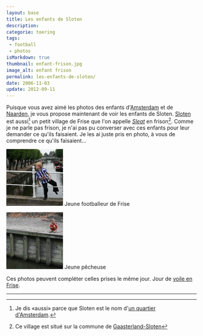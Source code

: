 ```yaml
---
layout: base
title: Les enfants de Sloten
description: 
categorie: toering
tags: 
 - football
 - photos
isMarkdown: true
thumbnail: enfant-frison.jpg
image_alt: enfant frison
permalink: les-enfants-de-sloten/
date: 2006-11-03
update: 2012-09-11
---
```




Puisque vous avez aimé les photos des enfants d'[Amsterdam](/marie-heineken-est-fan-de-l-om) et de [Naarden](/tous-derriere-la-balle), je vous propose maintenant de voir les enfants de Sloten. [Sloten](http://www.sloten.nl/) est aussi[^1] un petit village de Frise que l'on appelle *[Sleat](http://fy.wikipedia.org/wiki/Sleat)* en frison[^2]. Comme je ne parle pas frison, je n'ai pas pu converser avec ces enfants pour leur demander ce qu'ils faisaient. Je les ai juste pris en photo, à vous de comprendre ce qu'ils faisaient...

[![enfant frison](enfant-frison.jpg)](http://www.flickr.com/photos/13274211@N00/278973675/) Jeune footballeur de Frise

[![enfant à Sloten](pecheuse-a-sloten.jpg)](http://www.flickr.com/photos/13274211@N00/278973676/) Jeune pêcheuse

Ces photos peuvent compléter celles prises le même jour. Jour de [voile en Frise](/zeilen-in-friesland).

---
[^1]: Je dis «aussi» parce que Sloten est le nom d'[un quartier d'Amsterdam](http://fr.wikipedia.org/wiki/Sloten).
[^2]: Ce village est situé sur la commune de [Gaasterland-Sloten](http://fr.wikipedia.org/wiki/Gaasterland-Sloten)